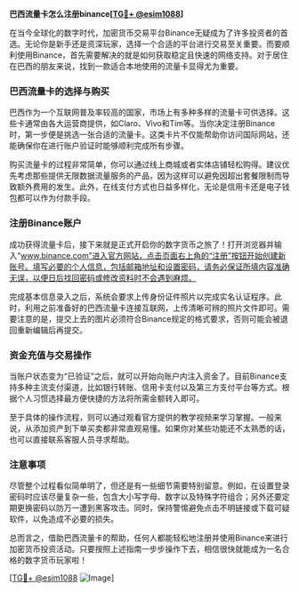 **巴西流量卡怎么注册binance[[TG💪+ @esim1088](https://t.me/s/esim1088)]**

在当今全球化的数字时代，加密货币交易平台Binance无疑成为了许多投资者的首选。无论你是新手还是资深玩家，选择一个合适的平台进行交易至关重要。而要顺利使用Binance，首先需要解决的就是如何获取稳定且快速的网络支持。对于居住在巴西的朋友来说，找到一款适合本地使用的流量卡显得尤为重要。

### 巴西流量卡的选择与购买

巴西作为一个互联网普及率较高的国家，市场上有多种多样的流量卡可供选择。这些卡通常由各大运营商提供，如Claro、Vivo和Tim等。当你决定注册Binance时，第一步便是挑选一张合适的流量卡。这类卡片不仅能帮助你访问国际网站，还能确保你在进行账户验证时能够顺利完成所有步骤。

购买流量卡的过程非常简单，你可以通过线上商城或者实体店铺轻松购得。建议优先考虑那些提供无限数据流量服务的产品，因为这样可以避免因超出套餐限制而导致额外费用的发生。此外，在线支付方式也日益多样化，无论是信用卡还是电子钱包都可以作为付款手段。

### 注册Binance账户

成功获得流量卡后，接下来就是正式开启你的数字货币之旅了！打开浏览器并输入“www.binance.com”进入官方网站，点击页面右上角的“注册”按钮开始创建新账号。填写必要的个人信息，包括邮箱地址和设置密码，请务必保证所填内容准确无误，以便日后找回密码或修改资料时不会遇到麻烦。

完成基本信息录入之后，系统会要求上传身份证件照片以完成实名认证程序。此时，利用之前准备好的巴西流量卡连接互联网，上传清晰可辨的照片文件即可。需要注意的是，提交上去的图片必须符合Binance规定的格式要求，否则可能会被退回重新编辑后再提交。

### 资金充值与交易操作

当账户状态变为“已验证”之后，就可以开始向账户内注入资金了。目前Binance支持多种主流支付渠道，比如银行转账、信用卡支付以及第三方支付平台等方式。根据个人习惯选择最方便快捷的方法将所需金额转入即可。

至于具体的操作流程，则可以通过观看官方提供的教学视频来学习掌握。一般来说，从添加资产到下单买卖都非常直观易懂。如果你对某些功能还不太熟悉的话，也可以直接联系客服人员寻求帮助。

### 注意事项

尽管整个过程看似简单明了，但还是有一些细节需要特别留意。例如，在设置登录密码时应该尽量复杂一些，包含大小写字母、数字以及特殊字符组合；另外还要定期更换密码以防万一遭到黑客攻击。同时，保持警惕避免点击不明链接或下载可疑软件，以免造成不必要的损失。

总而言之，借助巴西流量卡的帮助，任何人都能轻松地注册并使用Binance来进行加密货币投资活动。只要按照上述指南一步步操作下去，相信很快就能成为一名合格的数字货币玩家啦！

[[TG💪+ @esim1088](https://t.me/s/esim1088) ![Image](https://i.postimg.cc/4NQfJmqS/Snipaste-2025-05-13-00-14-12.png)]